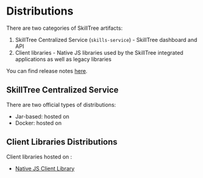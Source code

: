 # Distributions

There are two categories of SkillTree artifacts: 

1. SkillTree Centralized Service (``skills-service``) - SkillTree dashboard and API
2. Client libraries - Native JS libraries used by the SkillTree integrated applications as well as legacy libraries

You can find release notes [here](/release-notes/).

## SkillTree Centralized Service

There are two official types of distributions: 

- Jar-based: hosted on <external-url label="GitHub" url="https://github.com/NationalSecurityAgency/skills-service/releases/latest" />
- Docker: hosted on <external-url label="DockerHub" url="https://hub.docker.com/r/skilltree/skills-service" />

## Client Libraries Distributions 

Client libraries hosted on <external-url label="npmJS.com" url="https://www.npmjs.com/" />:

<conditional visibilityFlag="noExternalLinks" :visibility-value="false">

- [Native JS Client Library](https://www.npmjs.com/package/@skilltree/skills-client-js)

</conditional>
